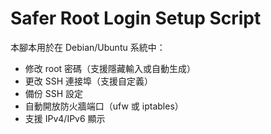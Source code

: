 # Safer Root Login Setup Script

本腳本用於在 Debian/Ubuntu 系統中：

- 修改 root 密碼（支援隱藏輸入或自動生成）
- 更改 SSH 連接埠（支援自定義）
- 備份 SSH 設定
- 自動開放防火牆端口（ufw 或 iptables）
- 支援 IPv4/IPv6 顯示
